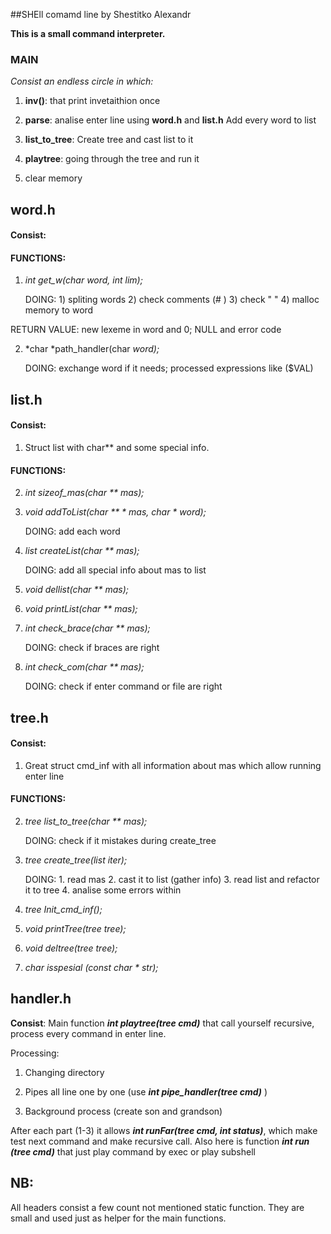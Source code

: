 
##SHEll comamd line by Shestitko Alexandr

 **This is a small command interpreter.**

### MAIN
*Consist an endless circle in which:*
1. **inv()**: that print invetaithion once 

2. **parse**: analise enter line using **word.h** and **list.h** Add every word to list

3. **list_to_tree**: Create tree and cast list to it

4. **playtree**: going through the tree and run it

5. clear memory 

## word.h 

#### Consist:
#### FUNCTIONS:

1) *int get_w(char* *word, int lim);*

    DOING:
        1) spliting words
        2) check comments (# )
        3) check " "
        4) malloc memory to word

  RETURN VALUE: new lexeme in word and 0; NULL and error code

2) *char *path_handler(char *word);*

    DOING: exchange word if it needs; processed expressions like ($VAL)

## list.h

#### Consist:

1) Struct list with char** and some special info.
#### FUNCTIONS:
2) *int sizeof_mas(char ** mas);*

3) *void addToList(char ** * mas, char * word);*

    DOING: add each word

4) *list createList(char ** mas);*

    DOING: add all special info about mas to list

5) *void dellist(char ** mas);* 

6) *void printList(char ** mas);* 

7) *int check_brace(char ** mas);*

    DOING: check if braces are right
    
8) *int check_com(char ** mas);*

    DOING: check if enter command or file are right

## tree.h

#### Consist:

1) Great struct cmd_inf with all information about mas which allow running enter line
#### FUNCTIONS:
2) *tree list_to_tree(char ** mas);*

    DOING: check if it mistakes during create_tree
3) *tree create_tree(list iter);*

     DOING: 
       1. read mas
       2. cast it to list (gather info)
       3. read list and refactor it to tree
       4. analise some errors within

4) *tree Init_cmd_inf();*

5) *void printTree(tree tree);*

6) *void deltree(tree tree);*

7) *char isspesial (const char * str);*

## handler.h

**Consist**:
Main function ***int playtree(tree cmd)*** that call yourself 
recursive, process every command in enter line.

Processing:

1. Changing directory

2. Pipes all line one by one (use ***int pipe_handler(tree cmd)*** )

3. Background process (create son and grandson)

After each part (1-3) it allows ***int runFar(tree cmd, int status)***, which make test next command and make recursive call.
Also here is function ***int run (tree cmd)*** that just play command by exec or play subshell


## **NB:**
All headers consist a few count not mentioned static function. They are small and used 
just as helper for the main functions.
